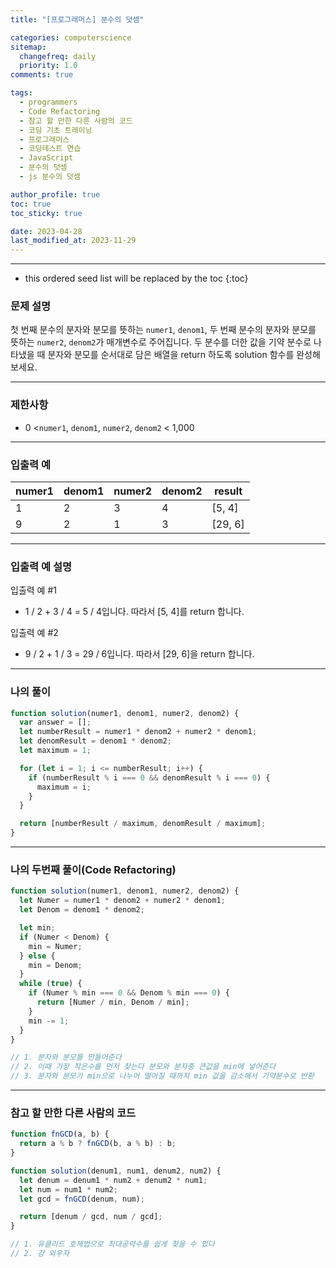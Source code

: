 ```yaml
---
title: "[프로그래머스] 분수의 덧셈"

categories: computerscience
sitemap:
  changefreq: daily
  priority: 1.0
comments: true

tags:
  - programmers
  - Code Refactoring
  - 참고 할 만한 다른 사람의 코드
  - 코딩 기초 트레이닝
  - 프로그래머스
  - 코딩테스트 연습
  - JavaScript
  - 분수의 덧셈
  - js 분수의 덧셈

author_profile: true
toc: true
toc_sticky: true

date: 2023-04-28
last_modified_at: 2023-11-29
---
```


---

<!-- prettier-ignore -->
* this ordered seed list will be replaced by the toc 
{:toc}

### 문제 설명

첫 번째 분수의 분자와 분모를 뜻하는 `numer1`, `denom1`, 두 번째 분수의 분자와 분모를 뜻하는 `numer2`, `denom2`가 매개변수로 주어집니다. 두 분수를 더한 값을 기약 분수로 나타냈을 때 분자와 분모를 순서대로 담은 배열을 return 하도록 solution 함수를 완성해보세요.

---

### 제한사항

- 0 <`numer1`, `denom1`, `numer2`, `denom2` < 1,000

---

### 입출력 예

| numer1 | denom1 | numer2 | denom2 | result  |
| ------ | ------ | ------ | ------ | ------- |
| 1      | 2      | 3      | 4      | [5, 4]  |
| 9      | 2      | 1      | 3      | [29, 6] |

---

### **입출력 예 설명**

입출력 예 #1

- 1 / 2 + 3 / 4 = 5 / 4입니다. 따라서 [5, 4]를 return 합니다.

입출력 예 #2

- 9 / 2 + 1 / 3 = 29 / 6입니다. 따라서 [29, 6]을 return 합니다.

---

### 나의 풀이

```jsx
function solution(numer1, denom1, numer2, denom2) {
  var answer = [];
  let numberResult = numer1 * denom2 + numer2 * denom1;
  let denomResult = denom1 * denom2;
  let maximum = 1;

  for (let i = 1; i <= numberResult; i++) {
    if (numberResult % i === 0 && denomResult % i === 0) {
      maximum = i;
    }
  }

  return [numberResult / maximum, denomResult / maximum];
}
```

---

### 나의 두번째 풀이(Code Refactoring)

```jsx
function solution(numer1, denom1, numer2, denom2) {
  let Numer = numer1 * denom2 + numer2 * denom1;
  let Denom = denom1 * denom2;

  let min;
  if (Numer < Denom) {
    min = Numer;
  } else {
    min = Denom;
  }
  while (true) {
    if (Numer % min === 0 && Denom % min === 0) {
      return [Numer / min, Denom / min];
    }
    min -= 1;
  }
}

// 1. 분자와 분모를 만들어준다
// 2. 이때 가장 작은수를 먼저 찾는다 분모와 분자중 큰값을 min에 넣어준다
// 3. 분자와 분모가 min으로 나누어 떨어질 때까지 min 값을 감소해서 기약분수로 반환
```

---

### 참고 할 만한 다른 사람의 코드

```jsx
function fnGCD(a, b) {
  return a % b ? fnGCD(b, a % b) : b;
}

function solution(denum1, num1, denum2, num2) {
  let denum = denum1 * num2 + denum2 * num1;
  let num = num1 * num2;
  let gcd = fnGCD(denum, num);

  return [denum / gcd, num / gcd];
}

// 1. 유클리드 호제법으로 최대공약수를 쉽게 찾을 수 있다
// 2. 걍 외우자
```
